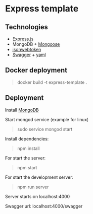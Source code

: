 # Express template
Technologies
----------

- [Express.js](https://expressjs.com)
- MongoDB + [Mongoose](https://mongoosejs.com/)
- [jsonwebtoken](https://github.com/auth0/node-jsonwebtoken)
- [Swagger](https://github.com/scottie1984/swagger-ui-express) + [yaml](https://github.com/jeremyfa/yaml.js)

Docker deployment
--------------------
> docker build -t express-template .

Deployment
--------------------
Install [MongoDB](https://www.mongodb.com/download-center/community)

Start mongod service (example for linux)
> sudo service mongod start

Install dependencies:

>npm install

For start the server:

>npm start

For start the development server:

>npm run server

Server starts on localhost:4000

Swagger url: localhost:4000/swagger 

